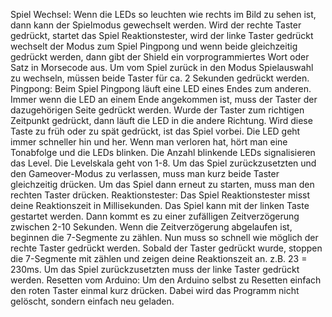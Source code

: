 Spiel Wechsel:
Wenn die LEDs so leuchten wie rechts im Bild zu sehen ist, dann kann der Spielmodus gewechselt werden. Wird der rechte Taster gedrückt, startet das Spiel Reaktionstester, wird der linke Taster gedrückt wechselt der Modus zum Spiel Pingpong und wenn beide gleichzeitig gedrückt werden, dann gibt der Shield ein vorprogrammiertes Wort oder Satz in Morsecode aus. Um vom Spiel zurück in den Modus Spielauswahl zu wechseln, müssen beide Taster für ca. 2 Sekunden gedrückt werden.
Pingpong:
Beim Spiel Pingpong läuft eine LED eines Endes zum anderen. Immer wenn die LED an einem Ende angekommen ist, muss der Taster der dazugehörigen Seite gedrückt werden. Wurde der Taster zum richtigen Zeitpunkt gedrückt, dann läuft die LED in die andere Richtung. Wird diese Taste zu früh oder zu spät gedrückt, ist das Spiel vorbei. Die LED geht immer schneller hin und her. Wenn man verloren hat, hört man eine Tonabfolge und die LEDs blinken. Die Anzahl blinkende LEDs signalisieren das Level. Die Levelskala geht von 1-8. Um das Spiel zurückzusetzten und den Gameover-Modus zu verlassen, muss man kurz beide Taster gleichzeitig drücken. Um das Spiel dann erneut zu starten, muss man den rechten Taster drücken. 
Reaktionstester:
Das Spiel Reaktionstester misst deine Reaktionszeit in Millisekunden. Das Spiel kann mit der linken Taste gestartet werden. Dann kommt es zu einer zufälligen Zeitverzögerung zwischen 2-10 Sekunden. Wenn die Zeitverzögerung abgelaufen ist, beginnen die 7-Segmente zu zählen. Nun muss so schnell wie möglich der rechte Taster gedrückt werden. Sobald der Taster gedrückt wurde, stoppen die 7-Segmente mit zählen und zeigen deine Reaktionszeit an. z.B. 23 = 230ms. Um das Spiel zurückzusetzten muss der linke Taster gedrückt werden.
Resetten vom Arduino:
Um den Arduino selbst zu Resetten einfach den roten Taster einmal kurz drücken. Dabei wird das Programm nicht gelöscht, sondern einfach neu geladen.
 

